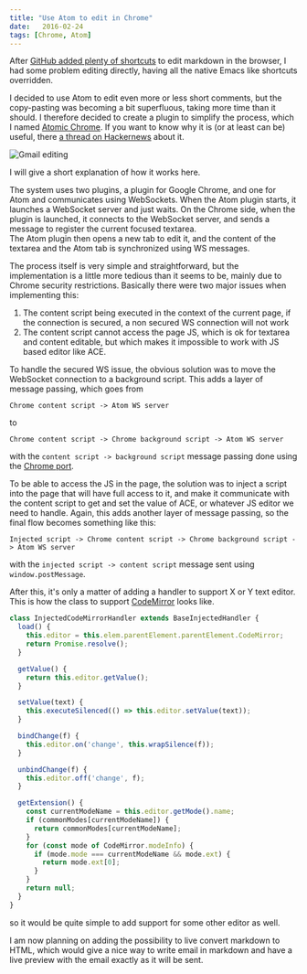 ```yaml
---
title: "Use Atom to edit in Chrome"
date:   2016-02-24
tags: [Chrome, Atom]
---
```


After [GitHub added plenty of shortcuts](https://github.com/blog/2097-improved-commenting-with-markdown) to edit
markdown in the browser, I had some problem editing directly, having all
the native Emacs like shortcuts overridden.

I decided to use Atom to edit even more or less short comments, but
the copy-pasting was becoming a bit superfluous, taking more time
than it should.
I therefore decided to create a plugin to simplify the process, which I
named [Atomic Chrome](https://github.com/tuvistavie/atomic-chrome).
If you want to know why it is (or at least can be) useful, there [a thread on Hackernews](https://news.ycombinator.com/item?id=11022356) about it.

![Gmail editing](https://cloud.githubusercontent.com/assets/1436271/12668226/afe32e26-c697-11e5-9814-2158e665f774.gif)

I will give a short explanation of how it works here.

The system uses two plugins, a plugin for Google Chrome, and one for
Atom and communicates using WebSockets.
When the Atom plugin starts, it launches a WebSocket server and just waits.
On the Chrome side, when the plugin is launched, it connects to the WebSocket
server, and sends a message to register the current focused textarea.  
The Atom plugin then opens a new tab to edit it, and the content of the textarea
and the Atom tab is synchronized using WS messages.

The process itself is very simple and straightforward, but the implementation
is a little more tedious than it seems to be, mainly due to Chrome security
restrictions.
Basically there were two major issues when implementing this:

1. The content script being executed in the context of the current page,
  if the connection is secured, a non secured WS connection will not work
2. The content script cannot access the page JS, which is ok for textarea
  and content editable, but which makes it impossible to work with JS based
  editor like ACE.

To handle the secured WS issue, the obvious solution was to move the WebSocket
connection to a background script. This adds a layer of message passing, which
goes from

```
Chrome content script -> Atom WS server
```

to

```
Chrome content script -> Chrome background script -> Atom WS server
```

with the `content script -> background script` message passing
done using the [Chrome port](https://developer.chrome.com/extensions/runtime#type-Port).

To be able to access the JS in the page, the solution was to inject a script
into the page that will have full access to it, and make it communicate with
the content script to get and set the value of ACE, or whatever JS editor
we need to handle.
Again, this adds another layer of message passing, so
the final flow becomes something like this:

```
Injected script -> Chrome content script -> Chrome background script -> Atom WS server
```

with the `injected script -> content script` message sent using `window.postMessage`.

After this, it's only a matter of adding a handler to support X or Y text editor.
This is how the class to support [CodeMirror](https://codemirror.net/) looks like.

```javascript
class InjectedCodeMirrorHandler extends BaseInjectedHandler {
  load() {
    this.editor = this.elem.parentElement.parentElement.CodeMirror;
    return Promise.resolve();
  }

  getValue() {
    return this.editor.getValue();
  }

  setValue(text) {
    this.executeSilenced(() => this.editor.setValue(text));
  }

  bindChange(f) {
    this.editor.on('change', this.wrapSilence(f));
  }

  unbindChange(f) {
    this.editor.off('change', f);
  }

  getExtension() {
    const currentModeName = this.editor.getMode().name;
    if (commonModes[currentModeName]) {
      return commonModes[currentModeName];
    }
    for (const mode of CodeMirror.modeInfo) {
      if (mode.mode === currentModeName && mode.ext) {
        return mode.ext[0];
      }
    }
    return null;
  }
}
```

so it would be quite simple to add support for some other editor as well.

I am now planning on adding the possibility to live convert markdown to HTML,
which would give a nice way to write email in markdown and have a live preview
with the email exactly as it will be sent.
